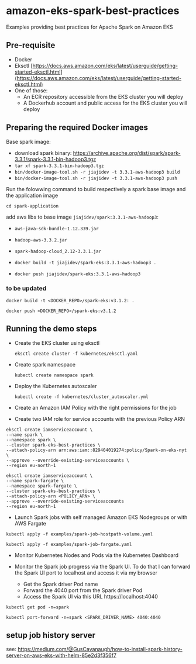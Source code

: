 # amazon-eks-spark-best-practices
Examples providing best practices for Apache Spark on Amazon EKS

## Pre-requisite

 * Docker
 * Eksctl [https://docs.aws.amazon.com/eks/latest/userguide/getting-started-eksctl.html](https://docs.aws.amazon.com/eks/latest/userguide/getting-started-eksctl.html)
 * One of those:
    * An ECR repository accessible from the EKS cluster you will deploy
    * A Dockerhub account and public access for the EKS cluster you will deploy 
     
## Preparing the required Docker images

Base spark image:
   - download spark binary: https://archive.apache.org/dist/spark/spark-3.3.1/spark-3.3.1-bin-hadoop3.tgz
   - `tar xf spark-3.3.1-bin-hadoop3.tgz`
   - `bin/docker-image-tool.sh -r jiajidev -t 3.3.1-aws-hadoop3 build`
   - `bin/docker-image-tool.sh -r jiajidev -t 3.3.1-aws-hadoop3 push`

Run the folowwing command to build respectively a spark base image and the application image
   
   `cd spark-application`

   add aws libs to base image `jiajidev/spark:3.3.1-aws-hadoop3`:
   - `aws-java-sdk-bundle-1.12.339.jar`
   - `hadoop-aws-3.3.2.jar`
   - `spark-hadoop-cloud_2.12-3.3.1.jar`

   - `docker build -t jiajidev/spark-eks:3.3.1-aws-hadoop3 .`
   - `docker push jiajidev/spark-eks:3.3.1-aws-hadoop3`
### to be updated
   `docker build -t <DOCKER_REPO>/spark-eks:v3.1.2: .`
   
   `docker push <DOCKER_REPO>/spark-eks:v3.1.2`
   
## Running the demo steps

 * Create the EKS cluster using eksctl
 
   `eksctl create cluster -f kubernetes/eksctl.yaml`

 * Create spark namespace
 
   `kubectl create namespace spark`
   
 * Deploy the Kubernetes autoscaler
 
   `kubectl create -f kubernetes/cluster_autoscaler.yml`
 
 * Create an Amazon IAM Policy with the right permissions for the job
   
 * Create two IAM role for service accounts with the previous Policy ARN
```
eksctl create iamserviceaccount \
--name spark \
--namespace spark \
--cluster spark-eks-best-practices \
--attach-policy-arn arn:aws:iam::829404019274:policy/Spark-on-eks-nyt \
--approve --override-existing-serviceaccounts \
--region eu-north-1
```
```
eksctl create iamserviceaccount \
--name spark-fargate \
--namespace spark-fargate \
--cluster spark-eks-best-practices \
--attach-policy-arn <POLICY_ARN> \
--approve --override-existing-serviceaccounts
--region eu-north-1
```

 * Launch Spark jobs with self managed Amazon EKS Nodegroups or with AWS Fargate

`kubectl apply -f examples/spark-job-hostpath-volume.yaml`

`kubectl apply -f examples/spark-job-fargate.yaml`

 * Monitor Kubernetes Nodes and Pods via the Kubernetes Dashboard

 * Monitor the Spark job progress via the Spark UI. To do that I can forward the Spark UI port to localhost and access it via my browser
   * Get the Spark driver Pod name
   * Forward the 4040 port from the Spark driver Pod
   * Access the Spark UI via this URL https://localhost:4040

`kubectl get pod -n=spark`
   

`kubectl port-forward -n=spark <SPARK_DRIVER_NAME> 4040:4040`

## setup job history server
see: https://medium.com/@GusCavanaugh/how-to-install-spark-history-server-on-aws-eks-with-helm-85e2d3f356f7
